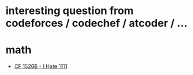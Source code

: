 # interesting question from codeforces / codechef / atcoder / ...

# math
- [CF 1526B - I Hate 1111](https://codeforces.com/contest/1526/problem/B)